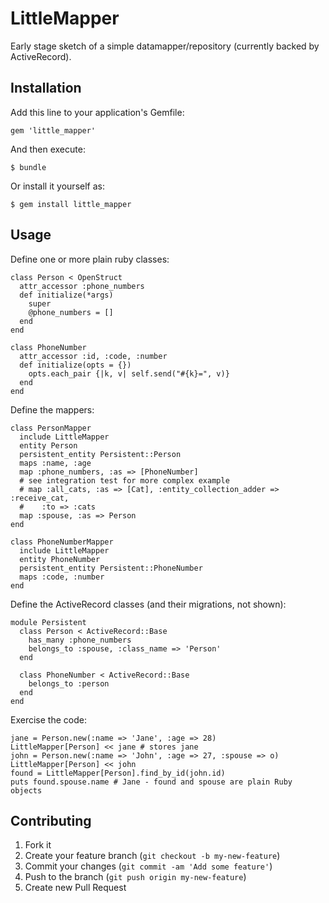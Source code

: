# LittleMapper

Early stage sketch of a simple datamapper/repository (currently backed by ActiveRecord).

## Installation

Add this line to your application's Gemfile:

    gem 'little_mapper'

And then execute:

    $ bundle

Or install it yourself as:

    $ gem install little_mapper

## Usage

Define one or more plain ruby classes:

	class Person < OpenStruct
	  attr_accessor :phone_numbers
	  def initialize(*args)
        super
		@phone_numbers = []
	  end
	end

	class PhoneNumber
	  attr_accessor :id, :code, :number
	  def initialize(opts = {})
	    opts.each_pair {|k, v| self.send("#{k}=", v)}
	  end
	end


Define the mappers:

	class PersonMapper
	  include LittleMapper
	  entity Person
	  persistent_entity Persistent::Person
	  maps :name, :age
	  map :phone_numbers, :as => [PhoneNumber]
	  # see integration test for more complex example
	  # map :all_cats, :as => [Cat], :entity_collection_adder => :receive_cat,
	  #    :to => :cats
	  map :spouse, :as => Person
	end

	class PhoneNumberMapper
	  include LittleMapper
	  entity PhoneNumber
	  persistent_entity Persistent::PhoneNumber
	  maps :code, :number
	end

Define the ActiveRecord classes (and their migrations, not shown):

	module Persistent
	  class Person < ActiveRecord::Base
	    has_many :phone_numbers
	    belongs_to :spouse, :class_name => 'Person'
	  end

	  class PhoneNumber < ActiveRecord::Base
	    belongs_to :person
	  end
	end

Exercise the code:

	jane = Person.new(:name => 'Jane', :age => 28)
    LittleMapper[Person] << jane # stores jane
    john = Person.new(:name => 'John', :age => 27, :spouse => o)
    LittleMapper[Person] << john
    found = LittleMapper[Person].find_by_id(john.id)
    puts found.spouse.name # Jane - found and spouse are plain Ruby objects

## Contributing

1. Fork it
2. Create your feature branch (`git checkout -b my-new-feature`)
3. Commit your changes (`git commit -am 'Add some feature'`)
4. Push to the branch (`git push origin my-new-feature`)
5. Create new Pull Request
